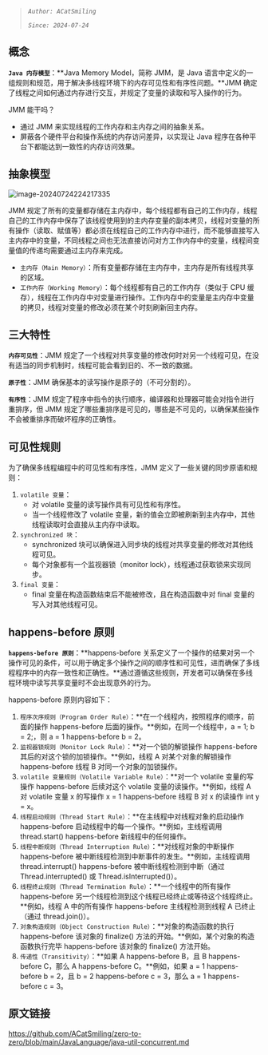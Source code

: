 ﻿> *`Author: ACatSmiling`*
>
> *`Since: 2024-07-24`*

## 概念

**`Java 内存模型`**：**Java Memory Model，简称 JMM，是 Java 语言中定义的一组规则和规范，用于解决多线程环境下的内存可见性和有序性问题。**JMM 确定了线程之间如何通过内存进行交互，并规定了变量的读取和写入操作的行为。

JMM 能干吗？

- 通过 JMM 来实现线程的工作内存和主内存之间的抽象关系。
- 屏蔽各个硬件平台和操作系统的内存访问差异，以实现让 Java 程序在各种平台下都能达到一致性的内存访问效果。

## 抽象模型

![image-20240724224217335](https://img2023.cnblogs.com/blog/3488201/202410/3488201-20241002230227125-927619358.png)

JMM 规定了所有的变量都存储在主内存中，每个线程都有自己的工作内存，线程自己的工作内存中保存了该线程使用到的主内存变量的副本拷贝，线程对变量的所有操作（读取、赋值等）都必须在线程自己的工作内存中进行，而不能够直接写入主内存中的变量，不同线程之间也无法直接访问对方工作内存中的变量，线程间变量值的传递均需要通过主内存来完成。

- `主内存（Main Memory）`：所有变量都存储在主内存中，主内存是所有线程共享的区域。
- `工作内存（Working Memory）`：每个线程都有自己的工作内存（类似于 CPU 缓存），线程在工作内存中对变量进行操作。工作内存中的变量是主内存中变量的拷贝，线程对变量的修改必须在某个时刻刷新回主内存。

## 三大特性

**`内存可见性`**：JMM 规定了一个线程对共享变量的修改何时对另一个线程可见，在没有适当的同步机制时，线程可能会看到旧的、不一致的数据。

**`原子性`**：JMM 确保基本的读写操作是原子的（不可分割的）。

**`有序性`**：JMM 规定了程序中指令的执行顺序，编译器和处理器可能会对指令进行重排序，但 JMM 规定了哪些重排序是可见的，哪些是不可见的，以确保某些操作不会被重排序而破坏程序的正确性。

## 可见性规则

为了确保多线程编程中的可见性和有序性，JMM 定义了一些关键的同步原语和规则：

1. `volatile 变量`：
   - 对 volatile 变量的读写操作具有可见性和有序性。
   - 当一个线程修改了 volatile 变量，新的值会立即被刷新到主内存中，其他线程读取时会直接从主内存中读取。
2. `synchronized 块`：
   - synchronized 块可以确保进入同步块的线程对共享变量的修改对其他线程可见。
   - 每个对象都有一个监视器锁（monitor lock），线程通过获取锁来实现同步。
3. `final 变量`：
   - final 变量在构造函数结束后不能被修改，且在构造函数中对 final 变量的写入对其他线程可见。

## happens-before 原则

**`happens-before 原则`**：**happens-before 关系定义了一个操作的结果对另一个操作可见的条件，可以用于确定多个操作之间的顺序性和可见性，进而确保了多线程程序中的内存一致性和正确性。**通过遵循这些规则，开发者可以确保在多线程环境中读写共享变量时不会出现意外的行为。

happens-before 原则内容如下：

1. `程序次序规则（Program Order Rule）`：**在一个线程内，按照程序的顺序，前面的操作 happens-before 后面的操作。**例如，在同一个线程中，a = 1; b = 2;，则 a = 1 happens-before b = 2。
2. `监视器锁规则（Monitor Lock Rule）`：**对一个锁的解锁操作 happens-before 其后的对这个锁的加锁操作。**例如，线程 A 对某个对象的解锁操作 happens-before 线程 B 对同一个对象的加锁操作。
3. `volatile 变量规则（Volatile Variable Rule）`：**对一个 volatile 变量的写操作 happens-before 后续对这个 volatile 变量的读操作。**例如，线程 A 对 volatile 变量 x 的写操作 x = 1 happens-before 线程 B 对 x 的读操作 int y = x。
4. `线程启动规则（Thread Start Rule）`：**在主线程中对线程对象的启动操作 happens-before 启动线程中的每一个操作。**例如，主线程调用 thread.start() happens-before 新线程中的任何操作。
5. `线程中断规则（Thread Interruption Rule）`：**对线程对象的中断操作 happens-before 被中断线程检测到中断事件的发生。**例如，主线程调用 thread.interrupt() happens-before 被中断线程检测到中断（通过 Thread.interrupted() 或 Thread.isInterrupted()）。
6. `线程终止规则（Thread Termination Rule）`：**一个线程中的所有操作 happens-before 另一个线程检测到这个线程已经终止或等待这个线程终止。**例如，线程 A 中的所有操作 happens-before 主线程检测到线程 A 已终止（通过 thread.join()）。
7. `对象构造规则（Object Construction Rule）`：**对象的构造函数的执行 happens-before 该对象的 finalize() 方法的开始。**例如，某个对象的构造函数执行完毕 happens-before 该对象的 finalize() 方法开始。
8. `传递性（Transitivity）`：**如果 A happens-before B，且 B happens-before C，那么 A happens-before C。**例如，如果 a = 1 happens-before b = 2，且 b = 2 happens-before c = 3，那么 a = 1 happens-before c = 3。

## 原文链接

https://github.com/ACatSmiling/zero-to-zero/blob/main/JavaLanguage/java-util-concurrent.md